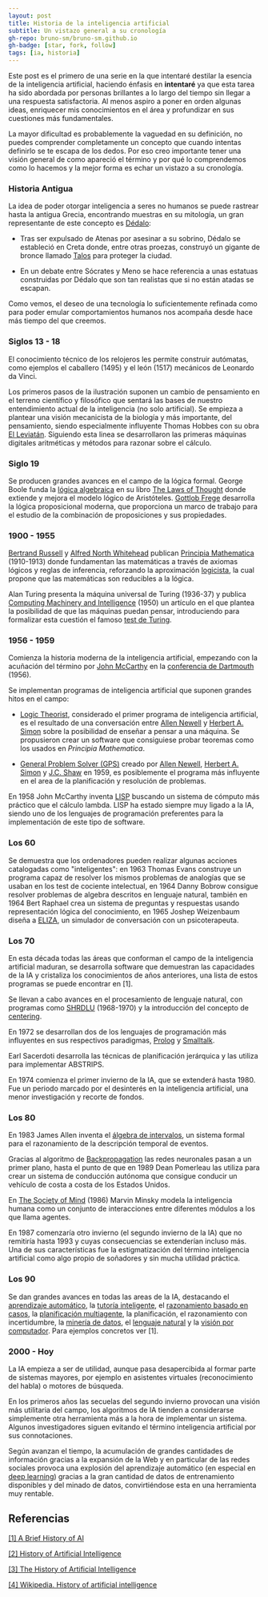 ```yaml
---
layout: post
title: Historia de la inteligencia artificial 
subtitle: Un vistazo general a su cronología
gh-repo: bruno-sm/bruno-sm.github.io
gh-badge: [star, fork, follow]
tags: [ia, historia]
---
```


Este post es el primero de una serie en la que intentaré destilar la esencia de la inteligencia artificial, haciendo énfasis en **intentaré** ya que esta tarea ha sido abordada por personas brillantes a lo largo del tiempo sin llegar a una respuesta satisfactoria. Al menos aspiro a poner en orden algunas ideas, enriquecer mis conocimientos en el área y profundizar en sus cuestiones más fundamentales.

La mayor dificultad es probablemente la vaguedad en su definición, no puedes comprender completamente un concepto que cuando intentas definirlo se te escapa de los dedos. Por eso creo importante tener una visión general de como apareció el término y por qué lo comprendemos como lo hacemos y la mejor forma es echar un vistazo a su cronología.

### Historia Antigua
La idea de poder otorgar inteligencia a seres no humanos se puede rastrear hasta la antigua Grecia, encontrando muestras en su mitología, un gran representante de este concepto es [Dédalo](https://en.wikipedia.org/wiki/Daedalus):
- Tras ser expulsado de Atenas por asesinar a su sobrino, Dédalo se estableció en Creta donde, entre otras proezas, construyó un gigante de bronce llamado [Talos](https://es.wikipedia.org/wiki/Talos) para proteger la ciudad.

- En un debate entre Sócrates y Meno se hace referencia a unas estatuas construidas por Dédalo que son tan realistas que si no están atadas se escapan.


Como vemos, el deseo de una tecnología lo suficientemente refinada como para poder emular comportamientos humanos nos acompaña desde hace más tiempo del que creemos.


### Siglos 13 - 18 

El conocimiento técnico de los relojeros les permite construir autómatas, como ejemplos el caballero (1495) y el león (1517) mecánicos de Leonardo da Vinci. 

Los primeros pasos de la ilustración suponen un cambio de pensamiento en el terreno científico y filosófico que sentará las bases de nuestro entendimiento actual de la inteligencia (no solo artificial). Se empieza a plantear una visión mecanicista de la biología y más importante, del pensamiento, siendo especialmente influyente Thomas Hobbes con su obra [El Leviatán](https://es.wikipedia.org/wiki/Leviat%C3%A1n_(Hobbes)).
Siguiendo esta linea se desarrollaron las primeras máquinas digitales aritméticas y métodos para razonar sobre el cálculo.


### Siglo 19

Se producen grandes avances en el campo de la lógica formal.
George Boole funda la [lógica algebraica](https://en.wikipedia.org/wiki/Algebraic_logic) en su libro [The Laws of Thought](https://en.wikipedia.org/wiki/The_Laws_of_Thought) donde extiende y mejora el modelo lógico de Aristóteles. [Gottlob Frege](https://en.wikipedia.org/wiki/Gottlob_Frege) desarrolla la lógica proposicional moderna, que proporciona un marco de trabajo para el estudio de la combinación de proposiciones y sus propiedades.


### 1900 - 1955

[Bertrand Russell](https://en.wikipedia.org/wiki/Bertrand_Russell) y [Alfred North Whitehead](https://en.wikipedia.org/wiki/Alfred_North_Whitehead) publican [Principia Mathematica](https://en.wikipedia.org/wiki/Principia_Mathematica) (1910-1913) donde fundamentan las matemáticas a través de axiomas lógicos y reglas de inferencia, reforzando la aproximación [logicista](https://en.wikipedia.org/wiki/Logicism), la cual propone que las matemáticas son reducibles a la lógica.

Alan Turing presenta la máquina universal de Turing (1936-37) y publica [Computing Machinery and Intelligence](https://en.wikipedia.org/wiki/Computing_Machinery_and_Intelligence) (1950) un artículo en el que plantea la posibilidad de que las máquinas puedan pensar, introduciendo para formalizar esta cuestión el famoso [test de Turing](https://en.wikipedia.org/wiki/Turing_test).


### 1956 - 1959

Comienza la historia moderna de la inteligencia artificial, empezando con la acuñación del término por [John McCarthy](https://en.wikipedia.org/wiki/John_McCarthy_(computer_scientist)) en la [conferencia de Dartmouth](https://en.wikipedia.org/wiki/Dartmouth_workshop) (1956).

Se implementan programas de inteligencia artificial que suponen grandes hitos en el campo:

- [Logic Theorist](https://en.wikipedia.org/wiki/Logic_Theorist), considerado el primer programa de inteligencia artificial, es el resultado de una conversación entre [Allen Newell](https://en.wikipedia.org/wiki/Allen_Newell) y [Herbert A. Simon](https://en.wikipedia.org/wiki/Herbert_A._Simon) sobre la posibilidad de enseñar a pensar a una máquina. Se propusieron crear un software que consiguiese probar teoremas como los usados en *Principia Mathematica*.

- [General Problem Solver (GPS)](https://en.wikipedia.org/wiki/General_Problem_Solver) creado por [Allen Newell](https://en.wikipedia.org/wiki/Allen_Newell), [Herbert A. Simon](https://en.wikipedia.org/wiki/Herbert_A._Simon) y [J.C. Shaw](https://en.wikipedia.org/wiki/Cliff_Shaw) en 1959, es posiblemente el programa más influyente en el area de la planificación y resolución de problemas.

En 1958 John McCarthy inventa [LISP](https://en.wikipedia.org/wiki/Lisp_(programming_language)) buscando un sistema de cómputo más práctico que el cálculo lambda. LISP ha estado siempre muy ligado a la IA, siendo uno de los lenguajes de programación preferentes para la implementación de este tipo de software. 


### Los 60 

Se demuestra que los ordenadores pueden realizar algunas acciones catalogadas como "inteligentes": en 1963 Thomas Evans construye un programa capaz de resolver los mismos problemas de analogías que se usaban en los test de cociente intelectual, en 1964 Danny Bobrow consigue resolver problemas de algebra descritos en lenguaje natural, también en 1964 Bert Raphael crea un sistema de preguntas y respuestas usando representación lógica del conocimiento, en 1965 Joshep Weizenbaum diseña a [ELIZA](https://en.wikipedia.org/wiki/ELIZA), un simulador de conversación con un psicoterapeuta. 


### Los 70 

En esta década todas las áreas que conforman el campo de la inteligencia artificial maduran, se desarrolla software que demuestran las capacidades de la IA y cristaliza los conocimientos de años anteriores, una lista de estos programas se puede encontrar en [1].

Se llevan a cabo avances en el procesamiento de lenguaje natural, con programas como [SHRDLU](https://en.wikipedia.org/wiki/SHRDLU) (1968-1970) y la introducción del concepto de [centering](https://dl.acm.org/citation.cfm?id=211198). 

En 1972 se desarrollan dos de los lenguajes de programación más influyentes en sus respectivos paradigmas, [Prolog](https://en.wikipedia.org/wiki/Prolog) y [Smalltalk](https://en.wikipedia.org/wiki/Smalltalk).

Earl Sacerdoti desarrolla las técnicas de planificación jerárquica y las utiliza para implementar ABSTRIPS.

En 1974 comienza el primer invierno de la IA, que se extenderá hasta 1980. Fue un periodo marcado por el desinterés en la inteligencia artificial, una menor investigación y recorte de fondos.


### Los 80

En 1983 James Allen inventa el [álgebra de intervalos](https://en.wikipedia.org/wiki/Allen%27s_interval_algebra), un sistema formal para el razonamiento de la descripción temporal de eventos.

Gracias al algoritmo de [Backpropagation](https://en.wikipedia.org/wiki/Backpropagation) las redes neuronales pasan a un primer plano, hasta el punto de que en 1989 Dean Pomerleau las utiliza para crear un sistema de conducción autónoma que consigue conducir un vehículo de costa a costa de los Estados Unidos.

En [The Society of Mind](https://en.wikipedia.org/wiki/Society_of_Mind) (1986) Marvin Minsky modela la inteligencia humana como un conjunto de interacciones entre diferentes módulos a los que llama agentes.

En 1987 comenzaría otro invierno (el segundo invierno de la IA) que no remitiría hasta 1993 y cuyas consecuencias se extenderían incluso más. Una de sus características fue la estigmatización del término inteligencia artificial como algo propio de soñadores y sin mucha utilidad práctica. 


### Los 90

Se dan grandes avances en todas las areas de la IA, destacando el [aprendizaje automático](https://es.wikipedia.org/wiki/Aprendizaje_autom%C3%A1tico), la [tutoría inteligente](https://es.wikipedia.org/wiki/Sistema_de_tutor%C3%ADa_inteligente), el [razonamiento basado en casos](https://en.wikipedia.org/wiki/Case-based_reasoning), la [planificación multiagente](https://en.wikipedia.org/wiki/Multi-agent_planning), la planificación, el razonamiento con incertidumbre, la [minería de datos](https://en.wikipedia.org/wiki/Data_mining), el [lenguaje natural](https://en.wikipedia.org/wiki/Natural_language_processing) y la [visión por computador](https://en.wikipedia.org/wiki/Computer_vision). Para ejemplos concretos ver [1].


### 2000 - Hoy 

La IA empieza a ser de utilidad, aunque pasa desapercibida al formar parte de sistemas mayores, por ejemplo en asistentes virtuales (reconocimiento del habla) o motores de búsqueda.

En los primeros años las secuelas del segundo invierno provocan una visión más utilitaria del campo, los algoritmos de IA tienden a considerarse simplemente otra herramienta más a la hora de implementar un sistema. Algunos investigadores siguen evitando el término inteligencia artificial por sus connotaciones.

Según avanzan el tiempo, la acumulación de grandes cantidades de información gracias a la expansión de la Web y en particular de las redes sociales provoca una explosión del aprendizaje automático (en especial en [deep learning](https://en.wikipedia.org/wiki/Deep_learning)) gracias a la gran cantidad de datos de entrenamiento disponibles y del minado de datos, convirtiéndose esta en una herramienta muy rentable.


## Referencias
[[1] A Brief History of AI](https://aitopics.org/misc/brief-history)

[[2] History of Artificial Intelligence](https://www.researchgate.net/publication/322234922_History_of_Artificial_Intelligence)

[[3] The History of Artificial Intelligence](https://courses.cs.washington.edu/courses/csep590/06au/projects/history-ai.pdf)

[[4] Wikipedia. History of artificial intelligence](https://en.wikipedia.org/wiki/History_of_artificial_intelligence#AI_behind_the_scenes)
